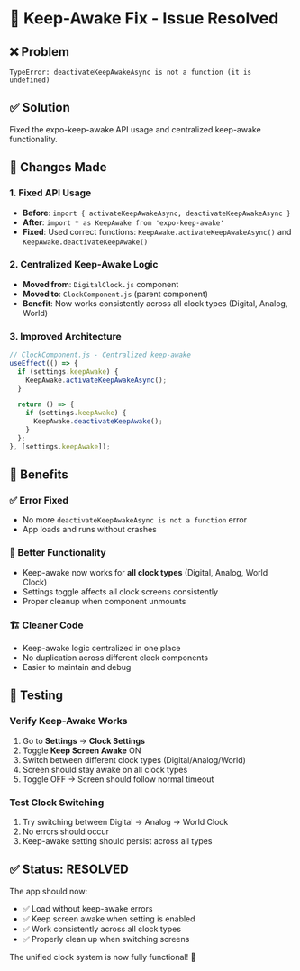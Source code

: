 # 🔧 Keep-Awake Fix - Issue Resolved

## ❌ **Problem**

```
TypeError: deactivateKeepAwakeAsync is not a function (it is undefined)
```

## ✅ **Solution**

Fixed the expo-keep-awake API usage and centralized keep-awake functionality.

## 🔧 **Changes Made**

### **1. Fixed API Usage**

- **Before**: `import { activateKeepAwakeAsync, deactivateKeepAwakeAsync }`
- **After**: `import * as KeepAwake from 'expo-keep-awake'`
- **Fixed**: Used correct functions: `KeepAwake.activateKeepAwakeAsync()` and `KeepAwake.deactivateKeepAwake()`

### **2. Centralized Keep-Awake Logic**

- **Moved from**: `DigitalClock.js` component
- **Moved to**: `ClockComponent.js` (parent component)
- **Benefit**: Now works consistently across all clock types (Digital, Analog, World)

### **3. Improved Architecture**

```javascript
// ClockComponent.js - Centralized keep-awake
useEffect(() => {
  if (settings.keepAwake) {
    KeepAwake.activateKeepAwakeAsync();
  }

  return () => {
    if (settings.keepAwake) {
      KeepAwake.deactivateKeepAwake();
    }
  };
}, [settings.keepAwake]);
```

## 🎯 **Benefits**

### **✅ Error Fixed**

- No more `deactivateKeepAwakeAsync is not a function` error
- App loads and runs without crashes

### **🔄 Better Functionality**

- Keep-awake now works for **all clock types** (Digital, Analog, World Clock)
- Settings toggle affects all clock screens consistently
- Proper cleanup when component unmounts

### **🏗️ Cleaner Code**

- Keep-awake logic centralized in one place
- No duplication across different clock components
- Easier to maintain and debug

## 🧪 **Testing**

### **Verify Keep-Awake Works**

1. Go to **Settings** → **Clock Settings**
2. Toggle **Keep Screen Awake** ON
3. Switch between different clock types (Digital/Analog/World)
4. Screen should stay awake on all clock types
5. Toggle OFF → Screen should follow normal timeout

### **Test Clock Switching**

1. Try switching between Digital → Analog → World Clock
2. No errors should occur
3. Keep-awake setting should persist across all types

## ✅ **Status: RESOLVED**

The app should now:

- ✅ Load without keep-awake errors
- ✅ Keep screen awake when setting is enabled
- ✅ Work consistently across all clock types
- ✅ Properly clean up when switching screens

The unified clock system is now fully functional! 🚀
